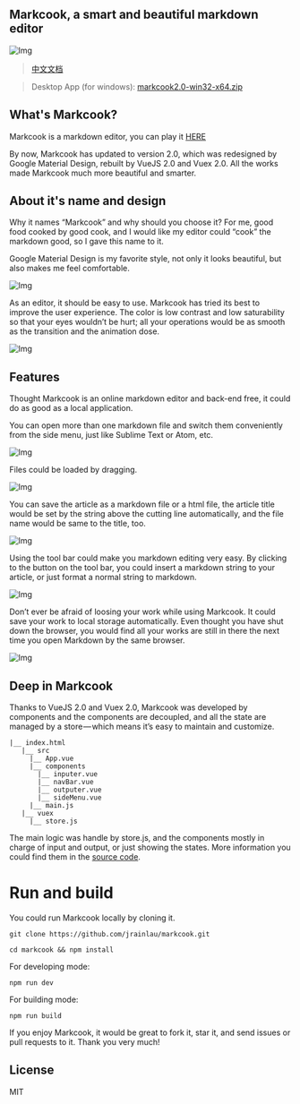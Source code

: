 Markcook, a smart and beautiful markdown editor
---
![Img](https://github.com/jrainlau/markcook/blob/2.0/Illustration/logo.png)

> [中文文档](https://segmentfault.com/a/1190000007062371?_ea=1225335)

> Desktop App (for windows): [markcook2.0-win32-x64.zip](https://coding.net/s/2138109d-89e4-4791-ac02-eeb2d4294b3e)

## What's Markcook?
Markcook is a markdown editor, you can play it [HERE](http://jrainlau.github.io/markcook/)

By now, Markcook has updated to version 2.0, which was redesigned by Google Material Design, rebuilt by VueJS 2.0 and Vuex 2.0. All the works made Markcook much more beautiful and smarter.

## About it's name and design
Why it names “Markcook” and why should you choose it? For me, good food cooked by good cook, and I would like my editor could “cook” the markdown good, so I gave this name to it.

Google Material Design is my favorite style, not only it looks beautiful, but also makes me feel comfortable.

![Img](https://github.com/jrainlau/markcook/blob/2.0/Illustration/1.gif)

As an editor, it should be easy to use. Markcook has tried its best to improve the user experience. The color is low contrast and low saturability so that your eyes wouldn’t be hurt; all your operations would be as smooth as the transition and the animation dose.

![Img](https://github.com/jrainlau/markcook/blob/2.0/Illustration/2.gif)

## Features
Thought Markcook is an online markdown editor and back-end free, it could do as good as a local application.

You can open more than one markdown file and switch them conveniently from the side menu, just like Sublime Text or Atom, etc.

![Img](https://github.com/jrainlau/markcook/blob/2.0/Illustration/3.gif)

Files could be loaded by dragging.

![Img](https://github.com/jrainlau/markcook/blob/2.0/Illustration/4.gif)

You can save the article as a markdown file or a html file, the article title would be set by the string above the cutting line automatically, and the file name would be same to the title, too.

![Img](https://github.com/jrainlau/markcook/blob/2.0/Illustration/5.gif)

Using the tool bar could make you markdown editing very easy. By clicking to the button on the tool bar, you could insert a markdown string to your article, or just format a normal string to markdown.

![Img](https://github.com/jrainlau/markcook/blob/2.0/Illustration/6.gif)

Don’t ever be afraid of loosing your work while using Markcook. It could save your work to local storage automatically. Even thought you have shut down the browser, you would find all your works are still in there the next time you open Markdown by the same browser.

![Img](https://github.com/jrainlau/markcook/blob/2.0/Illustration/7.gif)

## Deep in Markcook
Thanks to VueJS 2.0 and Vuex 2.0, Markcook was developed by components and the components are decoupled, and all the state are managed by a store — which means it’s easy to maintain and customize.
```
|__ index.html
   |__ src
     |__ App.vue
     |__ components
       |__ inputer.vue
       |__ navBar.vue
       |__ outputer.vue
       |__ sideMenu.vue
     |__ main.js
   |__ vuex
     |__ store.js
```
The main logic was handle by store.js, and the components mostly in charge of input and output, or just showing the states. More information you could find them in the [source code](https://github.com/jrainlau/markcook/blob/2.0/vuex/store.js).

# Run and build
You could run Markcook locally by cloning it.
```
git clone https://github.com/jrainlau/markcook.git

cd markcook && npm install
```

For developing mode:
```
npm run dev
```
For building mode:

```
npm run build
```

If you enjoy Markcook, it would be great to fork it, star it, and send issues or pull requests to it.
Thank you very much!

## License
MIT


